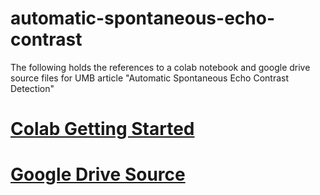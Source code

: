 # automatic-spontaneous-echo-contrast

The following holds the references to a colab notebook and google drive source files for UMB article "Automatic Spontaneous Echo Contrast Detection"

# [Colab Getting Started](https://colab.research.google.com/drive/1alTtE8lz1mdzmQM5q9Ca4sfe6hCnn4OB?usp=sharing)
# [Google Drive Source](https://drive.google.com/drive/folders/1D0jm9l_QFg5FyFaCzSEAoOSyfJlFfV4Q?usp=sharing)
